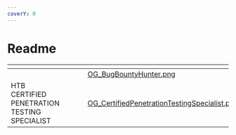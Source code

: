 ```yaml
---
coverY: 0
---
```


# Readme



<table data-card-size="large" data-view="cards"><thead><tr><th></th><th></th><th></th><th data-type="files"></th><th data-hidden data-card-cover data-type="files"></th></tr></thead><tbody><tr><td></td><td></td><td></td><td></td><td><a href="../.gitbook/assets/OG_BugBountyHunter.png">OG_BugBountyHunter.png</a></td></tr><tr><td>HTB CERTIFIED PENETRATION TESTING SPECIALIST</td><td></td><td></td><td></td><td><a href="../.gitbook/assets/OG_CertifiedPenetrationTestingSpecialist.png">OG_CertifiedPenetrationTestingSpecialist.png</a></td></tr></tbody></table>
